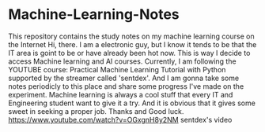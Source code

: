 # Machine-Learning-Notes
This repository contains the study notes on my machine learning course on the Internet
Hi, there.
I am a electronic guy, but I know it tends to be that the IT area is goint to be or 
have already been hot now. This is way I decide to access Machine learning and AI
courses. Currently, I am following the YOUTUBE course: Practical Machine Learning Tutorial with Python
supported by the streamer called 'sentdex'. And I am gonna take some notes periodicly to this place
and share some progress I've made on the experiment. Machine learning is always a cool stuff that 
every IT and Engineering student want to give it a try. And it is obvious that it gives some sweet
in seeking a proper job. Thanks and Good luck.
https://www.youtube.com/watch?v=OGxgnH8y2NM sentdex's video
